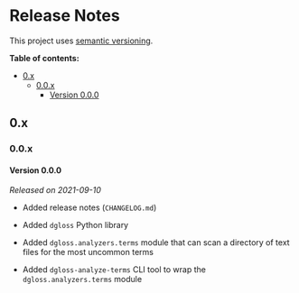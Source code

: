 # Release Notes

This project uses [semantic versioning][semver].

**Table of contents:**

- [0.x](#0x)
  - [0.0.x](#00x)
    - [Version 0.0.0](#version-000)

<!--

## Unreleased

- The terms analyzer now converts all terms to lower case prior to analysis.

- The terms analyzer now ignores common English [stop words][stop words].

- The token analyzer (CLI and library) can now read configuration files named
  `.dgloss.conf` (which are automatically found when scanning the target
  directory).

- Added the `--config-dir` option, which allows you to specify a separate
  directory to scan for config files (so that you're not forced to add the
  config files to the target directory).

- Configuration files now give you the option to:

  - Specify which reference corpus you want to use for comparison

  - Switch case-sensitivity on and off

  - Switch the use of common English stop words filtering on and off

  - Specify term literals to ignore

  - Specify term regexes to ignore

  Combined, these features improve the utility of the term analysis by allowing
  you to filter out terms that are of no interest. This allows for an iterative
  approach to improving the relevancy of the output.

-->

## 0.x

### 0.0.x

#### Version 0.0.0

*Released on 2021-09-10*

- Added release notes (`CHANGELOG.md`)

- Added `dgloss` Python library

- Added `dgloss.analyzers.terms` module that can scan a directory of text files
  for the most uncommon terms

- Added `dgloss-analyze-terms` CLI tool to wrap the `dgloss.analyzers.terms`
  module

<!-- Link references go below this line, sorted ascending --->

[semver]: https://semver.org/
[stop words]: https://en.wikipedia.org/wiki/Stop_word
